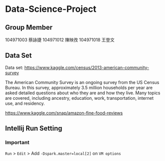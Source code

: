 # Data-Science-Project

## Group Member
104971003 蔡詠捷 
104971012 陳映孜 
104971018 王登文 

## Data Set
Data set: https://www.kaggle.com/census/2013-american-community-survey


The American Community Survey is an ongoing survey from the US Census Bureau. In this survey, approximately 3.5 million households per year are asked detailed questions about who they are and how they live. Many topics are covered, including ancestry, education, work, transportation, internet use, and residency.

https://www.kaggle.com/snap/amazon-fine-food-reviews 

## Intellij Run Setting
### Important

`Run` > `Edit` > Add `-Dspark.master=local[2]` on `VM options`